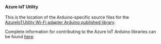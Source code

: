 #### Azure IoT Utility

This is the location of the Arduino-specific source files for the
[AzureIoTUtility Wi-Fi adapter Arduino published library](https://github.com/Azure/azure-iot-arduino-tls-bearssl). 

Complete information for contributing to the Azure IoT Arduino libraries
can be found [here](https://github.com/Azure/azure-iot-pal-arduino).